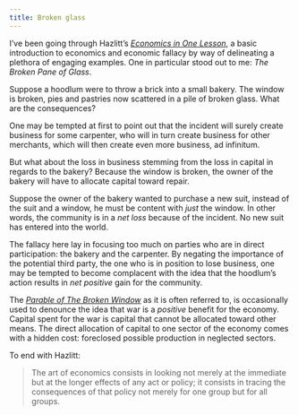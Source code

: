 ```yaml
---
title: Broken glass
---
```


I’ve been going through Hazlitt’s [_Economics in One Lesson_][1], a basic
introduction to economics and economic fallacy by way of delineating a plethora
of engaging examples. One in particular stood out to me: _The Broken Pane of Glass_.

Suppose a hoodlum were to throw a brick into a small bakery. The window is
broken, pies and pastries now scattered in a pile of broken glass. What are
the consequences?

One may be tempted at first to point out that the incident will surely create
business for some carpenter, who will in turn create business for other
merchants, which will then create even more business, ad infinitum.

But what about the loss in business stemming from the loss in capital in regards
to the bakery? Because the window is broken, the owner of the bakery will have
to allocate capital toward repair.

Suppose the owner of the bakery wanted to purchase a new suit, instead of the
suit and a window, he must be content with _just_ the window. In other words,
the community is in a _net loss_ because of the incident. No new suit has
entered into the world.

The fallacy here lay in focusing too much on parties who are in direct
participation: the bakery and the carpenter. By negating the importance of the
potential third party, the one who is in position to lose business, one may be
tempted to become complacent with the idea that the hoodlum’s action results in
_net positive_ gain for the community.

The [_Parable of The Broken Window_][2] as it is often referred to, is
occasionally used to denounce the idea that war is a _positive_ benefit for the
economy. Capital spent for the war is capital that cannot be allocated toward
other means. The direct allocation of capital to one sector of the economy comes
with a hidden cost: foreclosed possible production in neglected sectors.

To end with Hazlitt:

> The art of economics consists in looking not merely at the immediate but at
> the longer effects of any act or policy; it consists in tracing the consequences
> of that policy not merely for one group but for all groups.

[1]: https://en.wikipedia.org/wiki/Economics_in_One_Lesson
[2]: https://en.wikipedia.org/wiki/Parable_of_the_broken_window
